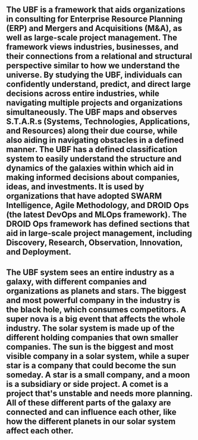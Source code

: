 ## The UBF is a framework that aids organizations in consulting for Enterprise Resource Planning (ERP) and Mergers and Acquisitions (M&A), as well as large-scale project management. The framework views industries, businesses, and their connections from a relational and structural perspective similar to how we understand the universe. By studying the UBF, individuals can confidently understand, predict, and direct large decisions across entire industries, while navigating multiple projects and organizations simultaneously. The UBF maps and observes S.T.A.R.s (Systems, Technologies, Applications, and Resources) along their due course, while also aiding in navigating obstacles in a defined manner. The UBF has a defined classification system to easily understand the structure and dynamics of the galaxies within which aid in making informed decisions about companies, ideas, and investments. It is used by organizations that have adopted SWARM Intelligence, Agile Methodology, and DROID Ops (the latest DevOps and MLOps framework). The DROID Ops framework has defined sections that aid in large-scale project management, including Discovery, Research, Observation, Innovation, and Deployment.
## The UBF system sees an entire industry as a galaxy, with different companies and organizations as planets and stars. The biggest and most powerful company in the industry is the black hole, which consumes competitors. A super nova is a big event that affects the whole industry. The solar system is made up of the different holding companies that own smaller companies. The sun is the biggest and most visible company in a solar system, while a super star is a company that could become the sun someday. A star is a small company, and a moon is a subsidiary or side project. A comet is a project that's unstable and needs more planning. All of these different parts of the galaxy are connected and can influence each other, like how the different planets in our solar system affect each other.
